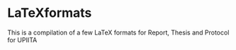 # LaTeXformats
This is a compilation of a few LaTeX formats for Report, Thesis and Protocol for UPIITA
